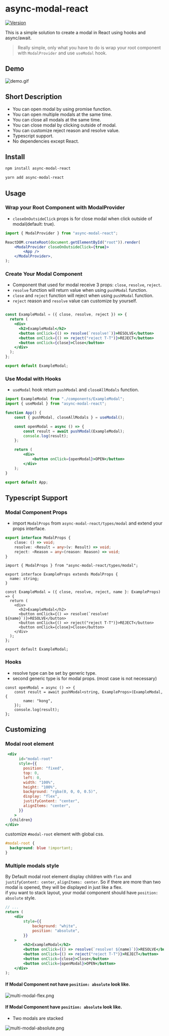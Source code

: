 # async-modal-react

[![Version](https://img.shields.io/badge/npm-1.0.1-blue)](https://www.npmjs.com/package/async-modal-react)

This is a simple solution to create a modal in React using hooks and async/await.  

> Really simple, only what you have to do is wrap your root component with `ModalProvider` and use `useModal` hook.

## Demo

![demo.gif](demo%2Fdemo.gif)

## Short Description

- You can open modal by using promise function.
- You can open multiple modals at the same time.
- You can close all modals at the same time.
- You can close modal by clicking outside of modal.
- You can customize reject reason and resolve value.
- Typescript support.
- No dependencies except React.

## Install

```bash
npm install async-modal-react

yarn add async-modal-react
```

## Usage

### Wrap your Root Component with ModalProvider

- `closeOnOutsideClick` props is for close modal when click outside of modal(default: true).

```jsx
import { ModalProvider } from "async-modal-react";

ReactDOM.createRoot(document.getElementById("root")).render(
    <ModalProvider closeOnOutsideClick={true}>
        <App />
    </ModalProvider>,
);
```

### Create Your Modal Component

- Component that used for modal receive 3 props: `close`, `resolve`, `reject`.
- `resolve` function will return value when using `pushModal` function.
- `close` and `reject` function will reject when using `pushModal` function.
- `reject` reason and `resolve` value can customize by yourself.

```jsx

const ExampleModal = ({ close, resolve, reject }) => {
  return (
    <div>
      <h2>ExampleModal</h2>
      <button onClick={() => resolve(`resolve!`)}>RESOLVE</button>
      <button onClick={() => reject("reject T-T")}>REJECT</button>
      <button onClick={close}>Close</button>
    </div>
  );
};

export default ExampleModal;
```

### Use Modal with Hooks

- `useModal` hook return `pushModal` and `closeAllModals` function.

```jsx
import ExampleModal from "./components/ExampleModal";
import { useModal } from "async-modal-react";

function App() {
    const { pushModal, closeAllModals } = useModal();

    const openModal = async () => {
        const result = await pushModal(ExampleModal);
        console.log(result);
    };

    return (
        <div>
            <button onClick={openModal}>OPEN</button>
        </div>
    );
}

export default App;
```

## Typescript Support

### Modal Component Props

- import `ModalProps` from `async-modal-react/types/modal` and extend your props interface.

```ts
export interface ModalProps {
    close: () => void;
    resolve: <Result = any>(v: Result) => void;
    reject: <Reason = any>(reason: Reason) => void;
}
```

```tsx
import { ModalProps } from "async-modal-react/types/modal";

export interface ExampleProps extends ModalProps {
  name: string;
}

const ExampleModal = ({ close, resolve, reject, name }: ExampleProps) => {
  return (
    <div>
      <h2>ExampleModal</h2>
      <button onClick={() => resolve(`resolve! ${name}`)}>RESOLVE</button>
      <button onClick={() => reject("reject T-T")}>REJECT</button>
      <button onClick={close}>Close</button>
    </div>
  );
};

export default ExampleModal;
```

### Hooks

- resolve type can be set by generic type.
- second generic type is for modal props. (most case is not necessary)

```tsx
const openModal = async () => {
    const result = await pushModal<string, ExampleProps>(ExampleModal, {
        name: "kong",
    });
    console.log(result);
};
```

## Customizing

### Modal root element

```jsx
 <div
      id="modal-root"
      style={{
        position: "fixed",
        top: 0,
        left: 0,
        width: "100%",
        height: "100%",
        background: "rgba(0, 0, 0, 0.5)",
        display: "flex",
        justifyContent: "center",
        alignItems: "center",
      }}
    >
  {children}
</div>
```

customize `#modal-root` element with global css.

```css
#modal-root {
  background: blue !important;
}
```

### Multiple modals style

By Default modal root element display children with `flex` and `justifyContent: center`, `alignItems: center`. So if there are more than two modal is opened, they will be displayed in just like a flex.   
if you want to stack layout, your modal component should have `position: absolute` style.

```jsx
// ...
return (
    <div
        style={{
            background: "white",
            position: "absolute",
        }}
    >
        <h2>ExampleModal</h2>
        <button onClick={() => resolve(`resolve! ${name}`)}>RESOLVE</button>
        <button onClick={() => reject("reject T-T")}>REJECT</button>
        <button onClick={close}>Close</button>
        <button onClick={openModal}>OPEN</button>
    </div>
);
```

#### If Modal Component not have `position: absolute` look like.

![multi-modal-flex.png](demo%2Fmulti-modal-flex.png)

#### If Modal Component have `position: absolute` look like.

- Two modals are stacked

![multi-modal-absolute.png](demo%2Fmulti-modal-absolute.png)
